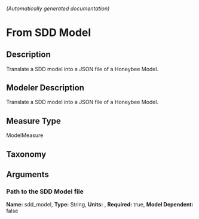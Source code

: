

###### (Automatically generated documentation)

# From SDD Model

## Description
Translate a SDD model into a JSON file of a Honeybee Model.

## Modeler Description
Translate a SDD model into a JSON file of a Honeybee Model.

## Measure Type
ModelMeasure

## Taxonomy


## Arguments


### Path to the SDD Model file

**Name:** sdd_model,
**Type:** String,
**Units:** ,
**Required:** true,
**Model Dependent:** false




